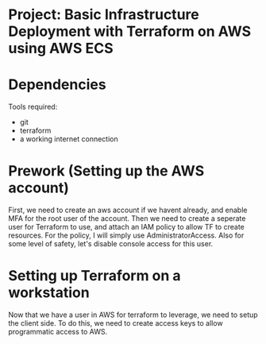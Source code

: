 # Project: Basic Infrastructure Deployment with Terraform on AWS using AWS ECS
# Dependencies
Tools required:
- git
- terraform
- a working internet connection

# Prework (Setting up the AWS account)
First, we need to create an aws account if we havent already, and enable MFA for the root user of the account.
Then we need to create a seperate user for Terraform to use, and attach an IAM policy to allow TF to create resources.
For the policy, I will simply use AdministratorAccess. Also for some level of safety, let's disable console access for this user.

# Setting up Terraform on a workstation
Now that we have a user in AWS for terraform to leverage, we need to setup the client side. To do this, we need
to create access keys to allow programmatic access to AWS.
